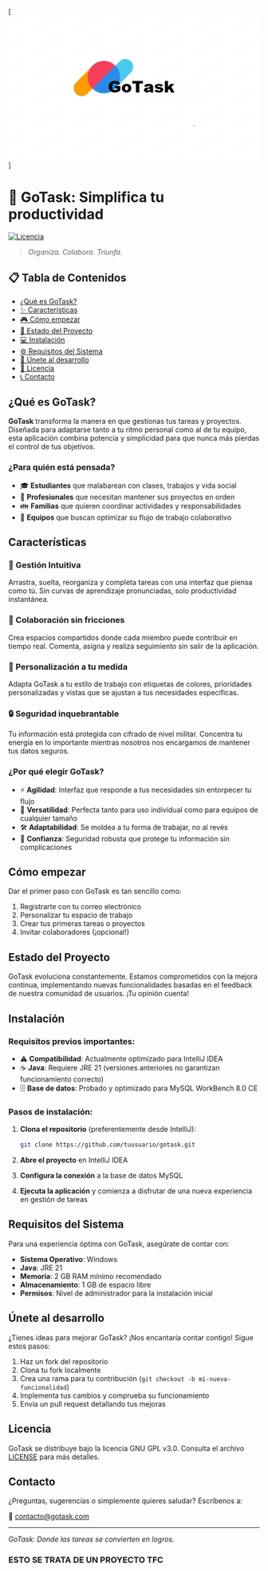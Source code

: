 [![LOGO](src/main/resources/Imagenes/GoTask-LOGO.png)]

# 🚀 GoTask: Simplifica tu productividad

[![Licencia](https://img.shields.io/badge/Licencia-GNU%20GPL%20v3-blue.svg)](LICENSE)

> *Organiza. Colabora. Triunfa.*

## 📋 Tabla de Contenidos
- [¿Qué es GoTask?](#qué-es-gotask)
- [✨ Características](#características)
- [🎮 Cómo empezar](#cómo-empezar)
- [🔄 Estado del Proyecto](#estado-del-proyecto)
- [💻 Instalación](#instalación)
- [⚙️ Requisitos del Sistema](#requisitos-del-sistema)
- [👥 Únete al desarrollo](#únete-al-desarrollo)
- [📄 Licencia](#licencia)
- [📞 Contacto](#contacto)

## ¿Qué es GoTask?

**GoTask** transforma la manera en que gestionas tus tareas y proyectos. Diseñada para adaptarse tanto a tu ritmo personal como al de tu equipo, esta aplicación combina potencia y simplicidad para que nunca más pierdas el control de tus objetivos.

### ¿Para quién está pensada?

- 🎓 **Estudiantes** que malabarean con clases, trabajos y vida social
- 💼 **Profesionales** que necesitan mantener sus proyectos en orden
- 👪 **Familias** que quieren coordinar actividades y responsabilidades
- 👥 **Equipos** que buscan optimizar su flujo de trabajo colaborativo

## Características

### 🧠 Gestión Intuitiva
Arrastra, suelta, reorganiza y completa tareas con una interfaz que piensa como tú. Sin curvas de aprendizaje pronunciadas, solo productividad instantánea.

### 👥 Colaboración sin fricciones
Crea espacios compartidos donde cada miembro puede contribuir en tiempo real. Comenta, asigna y realiza seguimiento sin salir de la aplicación.

### 🎨 Personalización a tu medida
Adapta GoTask a tu estilo de trabajo con etiquetas de colores, prioridades personalizadas y vistas que se ajustan a tus necesidades específicas.

### 🔒 Seguridad inquebrantable
Tu información está protegida con cifrado de nivel militar. Concentra tu energía en lo importante mientras nosotros nos encargamos de mantener tus datos seguros.

### ¿Por qué elegir GoTask?

- ⚡ **Agilidad**: Interfaz que responde a tus necesidades sin entorpecer tu flujo
- 🤝 **Versatilidad**: Perfecta tanto para uso individual como para equipos de cualquier tamaño
- 🛠️ **Adaptabilidad**: Se moldea a tu forma de trabajar, no al revés
- 🔐 **Confianza**: Seguridad robusta que protege tu información sin complicaciones

## Cómo empezar

Dar el primer paso con GoTask es tan sencillo como:

1. Registrarte con tu correo electrónico
2. Personalizar tu espacio de trabajo
3. Crear tus primeras tareas o proyectos
4. Invitar colaboradores (¡opcional!)

## Estado del Proyecto

GoTask evoluciona constantemente. Estamos comprometidos con la mejora continua, implementando nuevas funcionalidades basadas en el feedback de nuestra comunidad de usuarios. ¡Tu opinión cuenta!

## Instalación

### Requisitos previos importantes:

- ⚠️ **Compatibilidad**: Actualmente optimizado para IntelliJ IDEA
- ☕ **Java**: Requiere JRE 21 (versiones anteriores no garantizan funcionamiento correcto)
- 🗄️ **Base de datos**: Probado y optimizado para MySQL WorkBench 8.0 CE

### Pasos de instalación:

1. **Clona el repositorio** (preferentemente desde IntelliJ):
   ```bash
   git clone https://github.com/tuusuario/gotask.git
   ```

2. **Abre el proyecto** en IntelliJ IDEA

3. **Configura la conexión** a la base de datos MySQL

4. **Ejecuta la aplicación** y comienza a disfrutar de una nueva experiencia en gestión de tareas

## Requisitos del Sistema

Para una experiencia óptima con GoTask, asegúrate de contar con:

- **Sistema Operativo**: Windows
- **Java**: JRE 21
- **Memoria**: 2 GB RAM mínimo recomendado
- **Almacenamiento**: 1 GB de espacio libre
- **Permisos**: Nivel de administrador para la instalación inicial

## Únete al desarrollo

¿Tienes ideas para mejorar GoTask? ¡Nos encantaría contar contigo! Sigue estos pasos:

1. Haz un fork del repositorio
2. Clona tu fork localmente
3. Crea una rama para tu contribución (`git checkout -b mi-nueva-funcionalidad`)
4. Implementa tus cambios y comprueba su funcionamiento
5. Envía un pull request detallando tus mejoras

## Licencia

GoTask se distribuye bajo la licencia GNU GPL v3.0. Consulta el archivo [LICENSE](LICENSE) para más detalles.

## Contacto

¿Preguntas, sugerencias o simplemente quieres saludar? Escríbenos a:

📧 contacto@gotask.com

---

*GoTask: Donde las tareas se convierten en logros.*



### ESTO SE TRATA DE UN PROYECTO TFC
